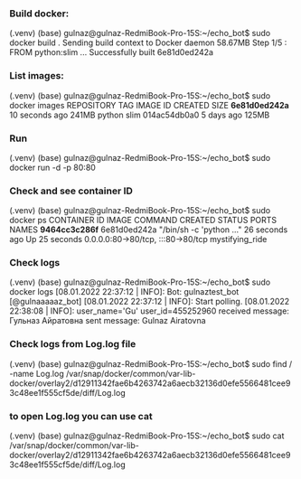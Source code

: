 ### Build docker:
(.venv) (base) gulnaz@gulnaz-RedmiBook-Pro-15S:~/echo_bot$ sudo docker build .
Sending build context to Docker daemon  58.67MB
Step 1/5 : FROM python:slim
...
Successfully built 6e81d0ed242a


### List images:
(.venv) (base) gulnaz@gulnaz-RedmiBook-Pro-15S:~/echo_bot$ sudo docker images
REPOSITORY   TAG       IMAGE ID       CREATED          SIZE
<none>       <none>    **6e81d0ed242a**   10 seconds ago   241MB
python       slim      014ac54db0a0   5 days ago       125MB


### Run
(.venv) (base) gulnaz@gulnaz-RedmiBook-Pro-15S:~/echo_bot$ sudo docker run -d -p 80:80 <your image ID>

### Check and see container ID
(.venv) (base) gulnaz@gulnaz-RedmiBook-Pro-15S:~/echo_bot$ sudo docker ps
CONTAINER ID   IMAGE          COMMAND                  CREATED          STATUS          PORTS                               NAMES
**9464cc3c286f**   6e81d0ed242a   "/bin/sh -c 'python …"   26 seconds ago   Up 25 seconds   0.0.0.0:80->80/tcp, :::80->80/tcp   mystifying_ride

### Check logs
(.venv) (base) gulnaz@gulnaz-RedmiBook-Pro-15S:~/echo_bot$ sudo docker logs <your container ID>
[08.01.2022 22:37:12 | INFO]: Bot: gulnaztest_bot [@gulnaaaaaz_bot]
[08.01.2022 22:37:12 | INFO]: Start polling.
[08.01.2022 22:38:08 | INFO]: user_name='Gu' user_id=455252960 received message: Гульназ Айратовна 
sent message: Gulnaz Airatovna

### Check logs from Log.log file
(.venv) (base) gulnaz@gulnaz-RedmiBook-Pro-15S:~/echo_bot$ sudo find / -name Log.log 
/var/snap/docker/common/var-lib-docker/overlay2/d12911342fae6b4263742a6aecb32136d0efe5566481cee93c48ee1f555cf5de/diff/Log.log
### to open Log.log you can use cat
(.venv) (base) gulnaz@gulnaz-RedmiBook-Pro-15S:~/echo_bot$ sudo cat /var/snap/docker/common/var-lib-docker/overlay2/d12911342fae6b4263742a6aecb32136d0efe5566481cee93c48ee1f555cf5de/diff/Log.log